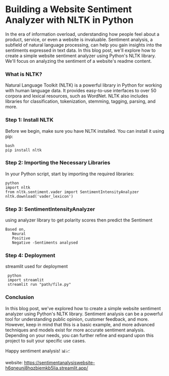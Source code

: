 # Building a Website Sentiment Analyzer with NLTK in Python

In the era of information overload, understanding how people feel about a product, service, or even a website is invaluable. Sentiment analysis, a subfield of natural language processing, can help you gain insights into the sentiments expressed in text data. In this blog post, we'll explore how to create a simple website sentiment analyzer using Python's NLTK library. We'll focus on analyzing the sentiment of a website's readme content.

### What is NLTK?

 Natural Language Toolkit (NLTK) is a powerful library in Python for working with human language data. It provides easy-to-use interfaces to over 50 corpora and lexical resources, such as WordNet. NLTK also includes libraries for classification, tokenization, stemming, tagging, parsing, and more.

### Step 1: Install NLTK

Before we begin, make sure you have NLTK installed. You can install it using pip:
    
    bash
    pip install nltk
    
### Step 2: Importing the Necessary Libraries

 In your Python script, start by importing the required libraries:

    python
    import nltk
    from nltk.sentiment.vader import SentimentIntensityAnalyzer
    nltk.download('vader_lexicon')

### Step 3: SentimentIntensityAnalyzer
using analyzer library to get polarity scores then predict the Sentiment

    Based on,
       Neural
       Positive
       Negative -Sentiments analysed
### Step 4: Deployment
streamlit used for deployment 


     python
     import streamlit
     streamlit run "path/file.py"
### Conclusion

In this blog post, we've explored how to create a simple website sentiment analyzer using Python's NLTK library. Sentiment analysis can be a powerful tool for understanding public opinion, customer feedback, and more. However, keep in mind that this is a basic example, and more advanced techniques and models exist for more accurate sentiment analysis. Depending on your needs, you can further refine and expand upon this project to suit your specific use cases.

Happy sentiment analysis! 📊📈

website: https://sentimentanalysiswebsite-h6qneunj8hqzbiemkb5lia.streamlit.app/
